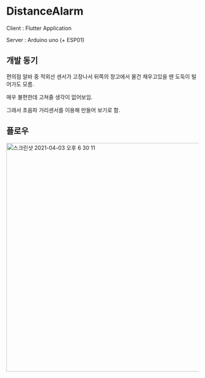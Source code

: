 # DistanceAlarm

Client : Flutter Application

Server : Arduino uno (+ ESP01)

## 개발 동기

편의점 알바 중 적외선 센서가 고장나서 뒤쪽의 창고에서 물건 채우고있을 땐 도둑이 털어가도 모름.

매우 불편한데 고쳐줄 생각이 없어보임. 

그래서 초음파 거리센서를 이용해 만들어 보기로 함.

## 플로우

<img width="600" alt="스크린샷 2021-04-03 오후 6 30 11" src="https://user-images.githubusercontent.com/19744909/113474393-b6f82900-94aa-11eb-98ed-61dec16fd587.png">

